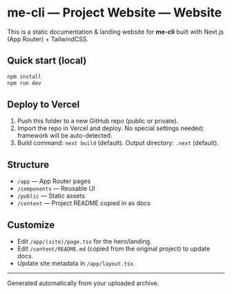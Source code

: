# me-cli — Project Website — Website

This is a static documentation & landing website for **me-cli** built with Next.js (App Router) + TailwindCSS.

## Quick start (local)

```bash
npm install
npm run dev
```

## Deploy to Vercel

1. Push this folder to a new GitHub repo (public or private).
2. Import the repo in Vercel and deploy. No special settings needed; framework will be auto-detected.
3. Build command: `next build` (default). Output directory: `.next` (default).

## Structure

- `/app` — App Router pages
- `/components` — Reusable UI
- `/public` — Static assets
- `/content` — Project README copied in as docs

## Customize

- Edit `/app/(site)/page.tsx` for the hero/landing.
- Edit `/content/README.md` (copied from the original project) to update docs.
- Update site metadata in `/app/layout.tsx`.

---

Generated automatically from your uploaded archive.
